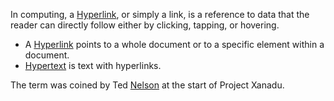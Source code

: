 In computing, a [Hyperlink](hyperlink.md), or simply a link, is a reference to data that the
reader can directly follow either by clicking, tapping, or hovering.

* A [Hyperlink](hyperlink.md) points to a whole document or to a specific element within a document.
* [Hypertext](hypertext.md) is text with hyperlinks.


The term was coined by Ted [Nelson](nelson.md) at the start of Project Xanadu.
